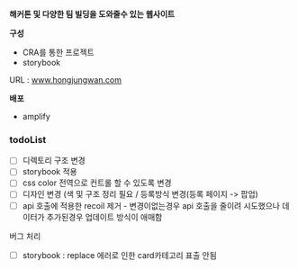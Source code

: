 **해커톤 및 다양한 팀 빌딩을 도와줄수 있는 웹사이트**

**구성**
 - CRA를 통한 프로젝트 
 - storybook

URL : www.hongjungwan.com

**배포** 
 - amplify

### todoList  
- [ ] 디렉토리 구조 변경
- [ ] storybook 적용
- [ ] css color 전역으로 컨트롤 할 수 있도록 변경
- [ ] 디자인 변경 (색 및 구조 정리 필요 / 등록방식 변경(등록 페이지 -> 팝업)
- [ ] api 호출에 적용한 recoil 제거 
      - 변경이없는경우 api 호출을 줄이려 시도했으나 데이터가 추가된경우 업데이트 방식이 애매함

버그 처리
- [ ] storybook : replace 에러로 인한 card카테고리 표출 안됨

